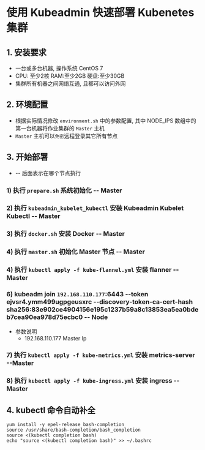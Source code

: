 # 使用 Kubeadmin 快速部署 Kubenetes 集群

## 1. 安装要求

* 一台或多台机器, 操作系统  CentOS 7
* CPU: 至少2核 RAM:至少2GB 硬盘:至少30GB
* 集群所有机器之间网络互通, 且都可以访问外网  

## 2. 环境配置

* 根据实际情况修改 `environment.sh` 中的参数配置, 其中 NODE_IPS 数组中的第一台机器将作业集群的 `Master` 主机
* `Master` 主机可以`免密`远程登录其它所有节点

## 3. 开始部署 

* -- 后面表示在哪个节点执行
 
### 1) 执行 `prepare.sh` 系统初始化 -- Master
### 2) 执行 `kubeadmin_kubelet_kubectl` 安装 Kubeadmin Kubelet Kubectl -- Master
### 3) 执行 `docker.sh` 安装 Docker -- Master
### 4) 执行 `master.sh` 初始化 Master 节点 -- Master
### 4) 执行 `kubectl apply -f kube-flannel.yml` 安装 flanner -- Master
### 6) kubeadm join `192.168.110.177`:6443 --token ejvsr4.ymm499ugpgeusxrc     --discovery-token-ca-cert-hash sha256:83e902ce4904156e195c1237b59a8c13853ea5ea0bdeb7cea90ea978d75ecbc0 -- Node
* 参数说明
    - 192.168.110.177 Master Ip
### 7) 执行 `kubectl apply -f kube-metrics.yml` 安装 metrics-server --Master 
### 8) 执行 `kubectl apply -f kube-ingress.yml` 安装 ingress --Master

## 4. kubectl 命令自动补全

```shell
yum install -y epel-release bash-completion
source /usr/share/bash-completion/bash_completion
source <(kubectl completion bash)
echo "source <(kubectl completion bash)" >> ~/.bashrc
```


